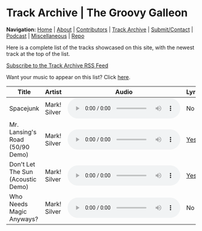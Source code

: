 # Track Archive | The Groovy Galleon

**Navigation:** [Home](index) \| [About](about) \| [Contributors](members) \| [Track Archive](tunes) \| [Submit/Contact](submit) \| [Podcast](podcast) \| [Miscellaneous](misc) \| [Repo](https://github.com/MarkSilverMedia/groovygalleon)

Here is a complete list of the tracks showcased on this site, with the newest track at the top of the list.

[Subscribe to the Track Archive RSS Feed](ggta.xml)

Want your music to appear on this list? Click [here](submit).

| Title | Artist | Audio | Lyrics | License |
| --- | --- | --- | --- | --- |
| Spacejunk | Mark! Silver | <audio src="https://archive.org/download/Spacejunk_201707/Spacejunk.flac" controls></audio> | No | [CC BY 4.0](https://creativecommons.org/licenses/by/4.0/) |
| Mr. Lansing's Road (50/90 Demo) | Mark! Silver | <audio src="https://archive.org/download/Mr.LansingsRoad/Mr.%20Lansing's%20Road.flac" controls></audio> | [Yes](https://archive.org/download/Mr.LansingsRoad/Mr.%20Lansing's%20Road%20(Lyrics).txt) | [CC BY 4.0](https://creativecommons.org/licenses/by/4.0/) |
| Don't Let The Sun (Acoustic Demo) | Mark! Silver | <audio src="https://ia601505.us.archive.org/10/items/dontletthesunacoustic/dontletthesunacoustic.ogg" controls></audio> | [Yes](https://archive.org/download/dontletthesunacoustic/Don%27t%20Let%20The%20Sun) | [CC BY 4.0](https://creativecommons.org/licenses/by/4.0/) |
| Who Needs Magic Anyways? | Mark! Silver | <audio src="https://marksilvermedia.github.io/assets/music/emawm/whoneedsmagicanyways.mp3" controls></audio> | No | [CC BY 4.0](https://creativecommons.org/licenses/by/4.0/) |
